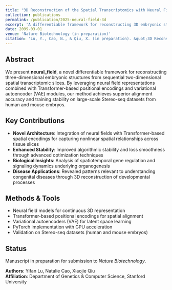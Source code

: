 ```yaml
---
title: "3D Reconstruction of the Spatial Transcriptomics with Neural Field"
collection: publications
permalink: /publication/2025-neural-field-3d
excerpt: 'A differentiable framework for reconstructing 3D embryonic structures from 2D spatial transcriptomic slices using neural field models with Transformer-based positional encodings and VAE modules.'
date: 2099-03-01
venue: 'Nature Biotechnology (in preparation)'
citation: 'Lu, Y., Cao, N., & Qiu, X. (in preparation). &quot;3D Reconstruction of the Spatial Transcriptomics with Neural Field.&quot; To be submitted to <i>Nature Biotechnology</i>.'
---
```


## Abstract

We present **neural_field**, a novel differentiable framework for reconstructing three-dimensional embryonic structures from sequential two-dimensional spatial transcriptomic slices. By leveraging neural field representations combined with Transformer-based positional encodings and variational autoencoder (VAE) modules, our method achieves superior alignment accuracy and training stability on large-scale Stereo-seq datasets from human and mouse embryos.

## Key Contributions

- **Novel Architecture**: Integration of neural fields with Transformer-based spatial encodings for capturing nonlinear spatial relationships across tissue slices
- **Enhanced Stability**: Improved algorithmic stability and loss smoothness through advanced optimization techniques
- **Biological Insights**: Analysis of spatiotemporal gene regulation and signaling dynamics underlying organogenesis
- **Disease Applications**: Revealed patterns relevant to understanding congenital diseases through 3D reconstruction of developmental processes

## Methods & Tools

- Neural field models for continuous 3D representation
- Transformer-based positional encodings for spatial alignment
- Variational autoencoders (VAE) for latent space learning
- PyTorch implementation with GPU acceleration
- Validation on Stereo-seq datasets (human and mouse embryos)

## Status

Manuscript in preparation for submission to *Nature Biotechnology*.

**Authors**: Yifan Lu, Natalie Cao, Xiaojie Qiu  
**Affiliation**: Department of Genetics & Computer Science, Stanford University
